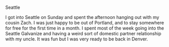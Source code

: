 Seattle

I got into Seattle on Sunday and spent the afternoon hanging out with my cousin Zach. I was just happy to be out of Portland, and to stay somewhere for free for the first time in a month. I spent most of the week going into the Seattle Galvanize and having a weird sort of domestic partner relationship with my uncle. It was fun but I was very ready to be back in Denver. 
